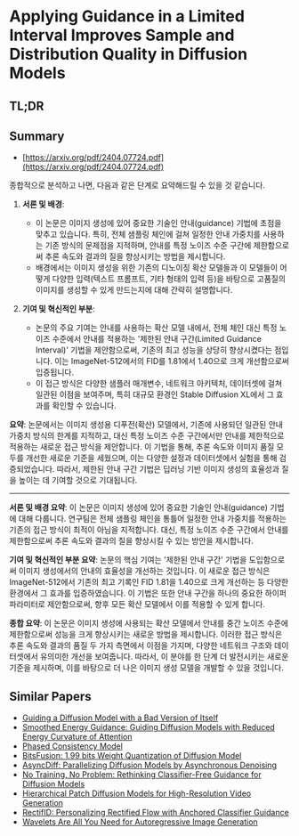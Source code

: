 # Applying Guidance in a Limited Interval Improves Sample and Distribution Quality in Diffusion Models
## TL;DR
## Summary
- [https://arxiv.org/pdf/2404.07724.pdf](https://arxiv.org/pdf/2404.07724.pdf)

종합적으로 분석하고 나면, 다음과 같은 단계로 요약해드릴 수 있을 것 같습니다.

1. **서론 및 배경**:
    - 이 논문은 이미지 생성에 있어 중요한 기술인 안내(guidance) 기법에 초점을 맞추고 있습니다. 특히, 전체 샘플링 체인에 걸쳐 일정한 안내 가중치를 사용하는 기존 방식의 문제점을 지적하며, 안내를 특정 노이즈 수준 구간에 제한함으로써 추론 속도와 결과의 질을 향상시키는 방법을 제시합니다.
    - 배경에서는 이미지 생성을 위한 기존의 디노이징 확산 모델들과 이 모델들이 어떻게 다양한 입력(텍스트 프롬프트, 기타 형태의 입력 등)을 바탕으로 고품질의 이미지를 생성할 수 있게 만드는지에 대해 간략히 설명합니다.

2. **기여 및 혁신적인 부분**:
    - 논문의 주요 기여는 안내를 사용하는 확산 모델 내에서, 전체 체인 대신 특정 노이즈 수준에서 안내를 적용하는 '제한된 안내 구간(Limited Guidance Interval)' 기법을 제안함으로써, 기존의 최고 성능을 상당히 향상시켰다는 점입니다. 이는 ImageNet-512에서의 FID를 1.81에서 1.40으로 크게 개선함으로써 입증됩니다.
    - 이 접근 방식은 다양한 샘플러 매개변수, 네트워크 아키텍처, 데이터셋에 걸쳐 일관된 이점을 보여주며, 특히 대규모 환경인 Stable Diffusion XL에서 그 효과를 확인할 수 있습니다.

**요약**:
논문에서는 이미지 생성용 디푸전(확산) 모델에서, 기존에 사용되던 일관된 안내 가중치 방식의 한계를 지적하고, 대신 특정 노이즈 수준 구간에서만 안내를 제한적으로 적용하는 새로운 접근 방식을 제안합니다. 이 기법을 통해, 추론 속도와 이미지 품질 모두를 개선한 새로운 기준을 세웠으며, 이는 다양한 설정과 데이터셋에서 실험을 통해 검증되었습니다. 따라서, 제한된 안내 구간 기법은 딥러닝 기반 이미지 생성의 효율성과 질을 높이는 데 기여할 것으로 기대됩니다.

---
**서론 및 배경 요약**:
이 논문은 이미지 생성에 있어 중요한 기술인 안내(guidance) 기법에 대해 다룹니다. 연구팀은 전체 샘플링 체인을 통틀어 일정한 안내 가중치를 적용하는 기존의 접근 방식이 최적이 아님을 지적합니다. 대신, 특정 노이즈 수준 구간에서 안내를 제한함으로써 추론 속도와 결과의 질을 향상시킬 수 있는 방안을 제시합니다.

**기여 및 혁신적인 부분 요약**:
논문의 핵심 기여는 '제한된 안내 구간' 기법을 도입함으로써 이미지 생성에서의 안내의 효율성을 개선하는 것입니다. 이 새로운 접근 방식은 ImageNet-512에서 기존의 최고 기록인 FID 1.81을 1.40으로 크게 개선하는 등 다양한 환경에서 그 효과를 입증하였습니다. 이 기법은 또한 안내 구간을 하나의 중요한 하이퍼파라미터로 제안함으로써, 향후 모든 확산 모델에서 이를 적용할 수 있게 합니다.

**종합 요약**:
이 논문은 이미지 생성에 사용되는 확산 모델에서 안내를 중간 노이즈 수준에 제한함으로써 성능을 크게 향상시키는 새로운 방법을 제시합니다. 이러한 접근 방식은 추론 속도와 결과의 품질 두 가지 측면에서 이점을 가지며, 다양한 네트워크 구조와 데이터셋에서 유의미한 개선을 보여줍니다. 따라서, 이 분야를 한 단계 더 발전시키는 새로운 기준을 제시하며, 이를 바탕으로 더 나은 이미지 생성 모델을 개발할 수 있을 것입니다.

## Similar Papers
- [Guiding a Diffusion Model with a Bad Version of Itself](2406.02507.md)
- [Smoothed Energy Guidance: Guiding Diffusion Models with Reduced Energy Curvature of Attention](2408.00760.md)
- [Phased Consistency Model](2405.18407.md)
- [BitsFusion: 1.99 bits Weight Quantization of Diffusion Model](2406.04333.md)
- [AsyncDiff: Parallelizing Diffusion Models by Asynchronous Denoising](2406.06911.md)
- [No Training, No Problem: Rethinking Classifier-Free Guidance for Diffusion Models](2407.02687.md)
- [Hierarchical Patch Diffusion Models for High-Resolution Video Generation](2406.07792.md)
- [RectifID: Personalizing Rectified Flow with Anchored Classifier Guidance](2405.14677.md)
- [Wavelets Are All You Need for Autoregressive Image Generation](2406.19997.md)

